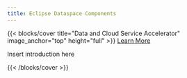 ```yaml
---
title: Eclipse Dataspace Components
---
```


{{< blocks/cover title="Data and Cloud Service Accelerator" image_anchor="top" height="full" >}}
<a class="btn btn-lg btn-primary me-3 mb-4" href="/documentation/">
Learn More <i class="fas fa-arrow-alt-circle-right ms-2"></i>
</a>
<p class="lead mt-5">Insert introduction here
</p>
{{< /blocks/cover >}}
